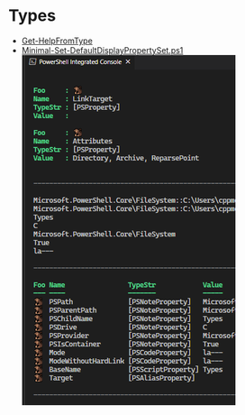 # Types

- [Get-HelpFromType](./Get-HelpFromType.ps1)
- [Minimal-Set-DefaultDisplayPropertySet.ps1](./Minimal-Set-DefaultDisplayPropertySet.ps1)
![fdsf](./src/Minimal-Set-DefaultDisplayPropertySet.screen.png)